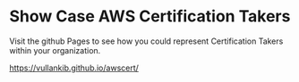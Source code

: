 # Show Case AWS Certification Takers


Visit the github Pages to see how you could represent Certification Takers within your organization. 

https://vullankib.github.io/awscert/
